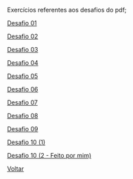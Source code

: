 Exercícios referentes aos desafios do pdf;
<div>
    <p><a href="Ex. 01/index.html">Desafio 01</a></p>
    <p><a href="Ex. 02/index.html">Desafio 02</a></p>
    <p><a href="Ex. 03/index.html">Desafio 03</a></p>
    <p><a href="Ex. 04/index.html">Desafio 04</a></p>
    <p><a href="Ex. 05/index.html">Desafio 05</a></p>
    <p><a href="Ex. 06/index.html">Desafio 06</a></p>
    <p><a href="Ex. 07/index.html">Desafio 07</a></p>
    <p><a href="Ex. 08/index.html">Desafio 08</a></p>
    <p><a href="Ex. 09/index.html">Desafio 09</a></p>
    <p><a href="Ex. 10/android.html">Desafio 10 (1)</a></p>
    <p><a href="Ex. 10_Teste/index.html">Desafio 10 (2 - Feito por mim)</a></p>
    <p><a href="../cevSumario.html">Voltar</a></p>
</div>
